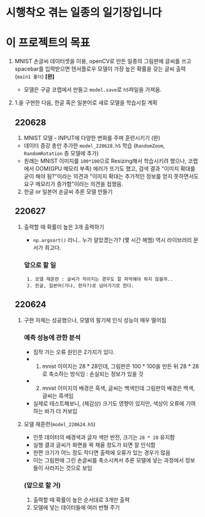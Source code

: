 # 시행착오 겪는 일종의 일기장입니다

# 이 프로젝트의 목표
1. MNIST 손글씨 데이터셋을 이용, openCV로 만든 일종의 그림판에 글씨를 쓰고 spacebar를 입력받으면 텐서플로우 모델이 가장 높은 확률을 갖는 글씨 출력 (`main1 폴더`) <b>[완]</b>
    - 모델은 구글 코랩에서 만들고 `model.save`로 `h5`파일을 가져옴.
2. 1.을 구현한 다음, 한글 혹은 일본어로 새로 모델을 학습시킬 계획

    ## 220628
    1. MNIST 모델 - INPUT에 다양한 변화를 주며 훈련시키기 (완)
    - 데이터 증강 층만 추가한 `model_220628.h5` 학습 (`RandomZoom`, `RandomRotation` 층 모델에 추가)
    - 원래는 MNIST 이미지를 `100*100`으로 Resizing해서 학습시키려 했으나, 코랩에서 OOM(GPU 메모리 부족) 에러가 뜨기도 했고, 검색 결과 "이미지 확대를 굳이 해야 됨?"이라는 의견과 "이미지 확대는 추가적인 정보를 얻지 못하면서도 요구 메모리가 증가함"이라는 의견을 접했음.
    2. 한글 or 일본어 손글씨 추론 모델 만들기


    ## 220627
    1. 출력할 때 확률이 높은 3개 출력하기
        - `np.argsort()` 라니.. 누가 알았겠는가? (몇 시간 헤멤) 역시 라이브러리 문서가 최고다.
        
        ### 앞으로 할 일
            1. 모델 재훈련 : 글씨가 작아지는 경우도 잘 파악해야 하지 않을까..
            2. 한글, 일본어(가나, 한자?)로 넘어가기로 한다.

    ## 220624
    1. 구현 자체는 성공했으나, 모델의 필기체 인식 성능이 매우 떨어짐

        ### 예측 성능에 관한 분석
        - 짐작 가는 오류 원인은 2가지가 있다.
        - 1. mnist 이미지는 28 * 28인데, 그림판은 100 * 100을 만든 뒤 28 * 28로 축소하는 방식임 : 손실되는 정보가 있을 것
        - 2. mnist 이미지의 배경은 흑색, 글씨는 백색인데 그림판의 배경은 백색, 글씨는 흑색임
        - 실제로 테스트해보니, (체감상) 크기도 영향이 있지만, 색상이 오류에 기여하는 바가 더 커보임
    
    2. 모델 재훈련(`model_220624.h5`)
        - 인풋 데이터의 배경색과 글자 색만 반전, 크기는 `28 * 28` 유지함
        - 실행 결과 글씨가 화면을 꽉 채울 정도가 되면 잘 인식함
        - 한편 크기가 어느 정도 작다면 출력에 오류가 있는 경우가 많음
        - 이는 그림판에 그린 손글씨를 축소시켜서 추론 모델에 넣는 과정에서 정보들이 사라지는 것으로 보임

        ### (앞으로 할 거)
        1. 출력할 때 확률이 높은 순서대로 3개만 출력
        2. 모델에 넣는 데이터들에 여러 번형 주기

